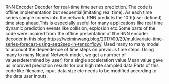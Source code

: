 RNN Encoder Decoder for real-time time series prediction. The code is offline implementation but sequential(imitating real time). As each time series sample comes into the network, RNN predicts the 10th(user defined) time step ahead.This is especially useful for many applications like real time dynamic prediction events like collision, explosion etc.Some parts of the code were inspired from the offline presentation of the RNN encoder decoder in this blog:https://weiminwang.blog/2017/09/29/multivariate-time-series-forecast-using-seq2seq-in-tensorflow/. Used many to many model to account the dependence of time steps on previous time steps. Using many to many Neural Network model,  we get a number of values(determined by user) for a single acceleration value.Mean value gave us improved prediction results for our high rate sampled data.Parts of this code like filename, input data size etc needs to be modified according to the data user inputs.

